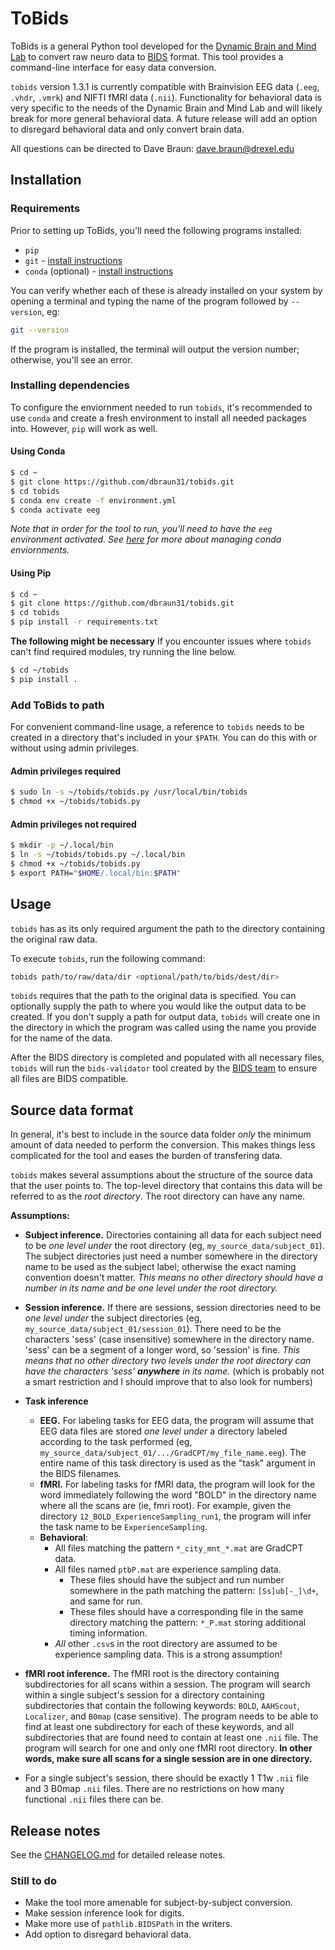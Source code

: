 # ToBids

ToBids is a general Python tool developed for the [Dynamic Brain and Mind Lab](https://sites.google.com/site/aaronkucyi)
to convert raw neuro data to [BIDS](https://bids.neuroimaging.io/) format.
This tool provides a command-line interface for easy data
conversion.

`tobids` version 1.3.1 is currently compatible with Brainvision EEG data (`.eeg`,
`.vhdr`, `.vmrk`) and NIFTI fMRI data (`.nii`). Functionality for
behavioral data is very specific to the needs of the Dynamic Brain and Mind
Lab and will likely break for more general behavioral data. A future
release will add an option to disregard behavioral data and only convert
brain data.

All questions can be directed to Dave Braun: dave.braun@drexel.edu

## Installation

### Requirements

Prior to setting up ToBids, you'll need the following programs
installed:

* `pip`
* `git` - [install instructions](https://git-scm.com/book/en/v2/Getting-Started-Installing-Git)
* `conda` (optional) - [install instructions](https://conda.io/projects/conda/en/latest/user-guide/install/index.html)

You can verify whether each of these is already installed on your system by
opening a terminal and typing the name of the program followed by
`--version`, eg:

```bash
git --version
```

If the program is installed, the terminal will output the version number;
otherwise, you'll see an error.

### Installing dependencies

To configure the enviornment needed to run `tobids`, it's recommended to
use `conda` and create a fresh environment to install all needed packages
into. However, `pip` will work as well.

#### Using Conda
```bash
$ cd ~
$ git clone https://github.com/dbraun31/tobids.git
$ cd tobids
$ conda env create -f environment.yml
$ conda activate eeg
```

*Note that in order for the tool to run, you'll need to have the `eeg`
environment activated. See
[here](https://conda.io/projects/conda/en/latest/user-guide/tasks/manage-environments.html#activating-an-environment) for more about managing conda enviornments.*

#### Using Pip
```bash
$ cd ~
$ git clone https://github.com/dbraun31/tobids.git
$ cd tobids
$ pip install -r requirements.txt
```

**The following might be necessary**
If you encounter issues where `tobids` can't find required modules, try
running the line below.

```bash
$ cd ~/tobids
$ pip install .
```

### Add ToBids to path

For convenient command-line usage, a reference to `tobids` needs to be
created in a directory that's included in your `$PATH`. You can do this
with or without using admin privileges.

#### Admin privileges required

```bash
$ sudo ln -s ~/tobids/tobids.py /usr/local/bin/tobids
$ chmod +x ~/tobids/tobids.py
```

#### Admin privileges not required
```bash
$ mkdir -p ~/.local/bin
$ ln -s ~/tobids/tobids.py ~/.local/bin
$ chmod +x ~/tobids/tobids.py
$ export PATH="$HOME/.local/bin:$PATH"
```

## Usage

`tobids` has as its only required argument the path to the directory
containing the original raw data. 


To execute `tobids`, run the following command:

```bash
tobids path/to/raw/data/dir <optional/path/to/bids/dest/dir>
```

`tobids` requires that the path to the original data is specified. You can optionally supply the path to where you would like the output data to be created. If you don't supply a path for output data, `tobids` will create one in the directory in which the program was called using the name you provide for the name of the data.

After the BIDS directory is completed and populated with all necessary
files, `tobids` will run the `bids-validator` tool created by the [BIDS team](https://github.com/bids-standard/bids-validator) to ensure all files are BIDS compatible.


## Source data format

In general, it's best to include in the source data folder *only* the
minimum amount of data needed to perform the conversion. This makes things
less complicated for the tool and eases the burden of transfering data.

`tobids` makes several assumptions about the structure of the source data
that the user points to. The top-level directory that contains this data
will be referred to as the *root directory*. The root directory can have
any name.

**Assumptions:**

* **Subject inference.** Directories containing all data for each subject need to be *one level
    under* the root directory (eg, `my_source_data/subject_01`). The
    subject directories just need a number somewhere in the directory name
    to be used as the subject label; otherwise the exact naming convention
    doesn't matter. *This means no other directory should have a number in
    its name and be one level under the root directory.*
* **Session inference.** If there are sessions, session directories need to
    be *one level under* the subject directories (eg,
    `my_source_data/subject_01/session_01`).  There need to be the characters
    'sess' (case insensitive) somewhere in the directory name. 'sess' can be a
    segment of a longer word, so 'session' is fine. *This means that no other
    directory two levels under the root directory can have the characters
    'sess' **anywhere** in its name.* (which is probably not a smart
    restriction and I should improve that to also look for numbers)
* **Task inference** 
    * **EEG.** For labeling tasks for EEG data, the program will
    assume that EEG data files are stored *one level under* a directory
    labeled according to the task performed (eg,
    `my_source_data/subject_01/.../GradCPT/my_file_name.eeg`). The entire
    name of this task directory is used as the "task" argument in the BIDS
    filenames. 
    * **fMRI.** For labeling tasks for fMRI data, the program will look for
    the word immediately following the word "BOLD" in the directory name
    where all the scans are (ie, fmri root). For example,
    given the directory `12_BOLD_ExperienceSampling_run1`, the program will
    infer the task name to be `ExperienceSampling`.
    * **Behavioral**: 
        * All files matching the pattern `*_city_mnt_*.mat` are GradCPT
            data.
        * All files named `ptbP.mat` are experience sampling data.
            * These files should have the subject and run number somewhere
                in the path matching the pattern: `[Ss]ub[-_]\d+`, and same
                for run.
            * These files should have a corresponding file in the same
                directory matching the pattern: `*_P.mat` storing
                additional timing information.
        * *All* other `.csv`s in the root directory are assumed to be
            experience sampling data. This is a strong assumption!

* **fMRI root inference.** The fMRI root is the directory containing
    subdirectories for all scans within a session. The program will search
    within a single subject's session for a directory containing
    subdirectories that contain the following keywords: `BOLD`, `AAHScout`,
    `Localizer`, and `B0map` (case sensitive). The program needs to be able
    to find at least one subdirectory for each of these keywords, and all
    subdirectories that are found need to contain at least one `.nii` file.
    The program will search for one and only one fMRI root directory. **In
    other words, make sure all scans for a single session are in one
    directory.**
* For a single subject's session, there should be exactly 1 T1w `.nii`
    file and 3 B0map `.nii` files. There are no restrictions on how many
    functional `.nii` files there can be. 


## Release notes

See the [CHANGELOG.md](CHANGELOG.md) for detailed release notes.

### Still to do

* Make the tool more amenable for subject-by-subject conversion.
* Make session inference look for digits.
* Make more use of `pathlib.BIDSPath` in the writers.
* Add option to disregard behavioral data.

